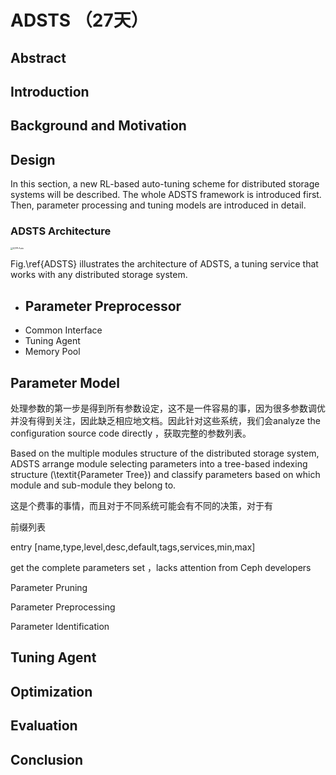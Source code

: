 # ADSTS （27天）





## Abstract





## Introduction



## Background and Motivation



## Design

In this section, a new RL-based auto-tuning  scheme for distributed storage systems will be described. The whole ADSTS framework is introduced first. Then, parameter processing and tuning models are introduced  in detail.

### ADSTS Architecture





<img src="C:\lukai1\桌面\论文写作\自动调参\ICPP-Auto.png" alt="ICPP-Auto" style="zoom: 25%;" />



Fig.\ref{ADSTS} illustrates the architecture of ADSTS, a tuning service that works with any distributed storage system. 



- Parameter Preprocessor 
  - 
- Common Interface
- Tuning Agent
- Memory Pool



## Parameter Model

处理参数的第一步是得到所有参数设定，这不是一件容易的事，因为很多参数调优并没有得到关注，因此缺乏相应地文档。因此针对这些系统，我们会analyze the configuration source code directly ，获取完整的参数列表。

Based on the multiple modules structure of the distributed storage system, ADSTS arrange module selecting parameters into a tree-based indexing structure (\textit{Parameter Tree}) and classify parameters based on which module and sub-module they belong to.  

这是个费事的事情，而且对于不同系统可能会有不同的决策，对于有

前缀列表

entry [name,type,level,desc,default,tags,services,min,max]



get the complete parameters set ，lacks attention from Ceph developers  



Parameter Pruning



Parameter Preprocessing



Parameter Identification







## Tuning Agent






## Optimization



## Evaluation



## Conclusion



